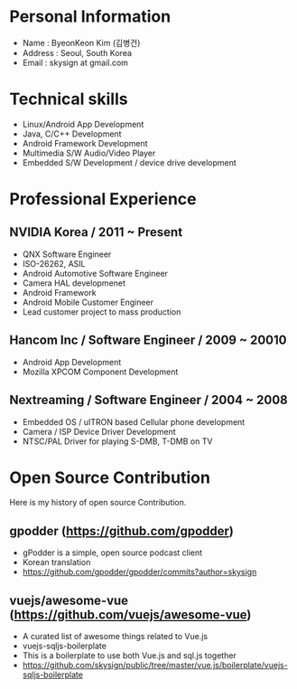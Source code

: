 # Personal Information
 - Name : ByeonKeon Kim (김병건)
 - Address : Seoul, South Korea
 - Email : skysign at gmail.com

# Technical skills
 -	Linux/Android App Development
 -	Java, C/C++ Development
 -	Android Framework Development
 -	Multimedia S/W Audio/Video Player
 -	Embedded S/W Development / device drive development

# Professional Experience
## NVIDIA Korea / 2011 ~ Present
 - QNX Software Engineer
  - ISO-26262, ASIL
 - Android Automotive Software Engineer
  - Camera HAL developmenet
  - Android Framework
 - Android Mobile Customer Engineer
  - Lead customer project to mass production

## Hancom Inc / Software Engineer / 2009 ~ 20010
 - Android App Development
 - Mozilla XPCOM Component Development

## Nextreaming / Software Engineer / 2004 ~ 2008
 - Embedded OS / uITRON based Cellular phone development
 - Camera / ISP Device Driver Development
 - NTSC/PAL Driver for playing S-DMB, T-DMB on TV

# Open Source Contribution
Here is my history of open source Contribution.

## gpodder (https://github.com/gpodder)
- gPodder is a simple, open source podcast client
- Korean translation
 - https://github.com/gpodder/gpodder/commits?author=skysign

## vuejs/awesome-vue (https://github.com/vuejs/awesome-vue)
- A curated list of awesome things related to Vue.js
- vuejs-sqljs-boilerplate
 - This is a boilerplate to use both Vue.js and sql.js together
 - https://github.com/skysign/public/tree/master/vue.js/boilerplate/vuejs-sqljs-boilerplate
